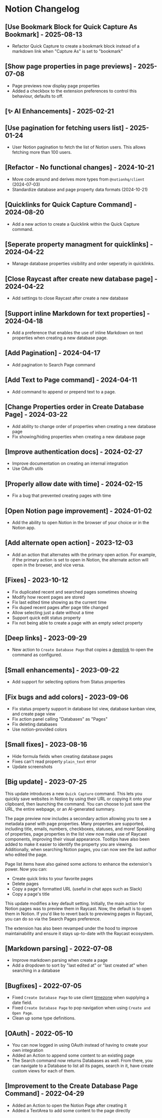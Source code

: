 # Notion Changelog

## [Use Bookmark Block for Quick Capture As Bookmark] - 2025-08-13

- Refactor Quick Capture to create a bookmark block instead of a markdown link when "Capture As" is set to "bookmark"

## [Show page properties in page previews] - 2025-07-08

- Page previews now display page properties
- Added a checkbox to the extension preferences to control this behaviour, defaults to off.

## [✨ AI Enhancements] - 2025-02-21

## [Use pagination for fetching users list] - 2025-01-24

- User Notion pagination to fetch the list of Notion users. This allows fetching more than 100 users.

## [Refactor - No functional changes] - 2024-10-21

- Move code around and derives more types from `@notionhq/client` (2024-07-03)
- Standardize database and page property data formats (2024-10-21)

## [Quicklinks for Quick Capture Command] - 2024-08-20

- Add a new action to create a Quicklink within the Quick Capture command.

## [Seperate property managment for quicklinks] - 2024-04-22

- Manage database properties visibility and order seperatly in quicklinks.

## [Close Raycast after create new database page] - 2024-04-22

- Add settings to close Raycast after create a new database

## [Support inline Markdown for text properties] - 2024-04-18

- Add a preference that enables the use of inline Markdown on text properties when creating a new database page.

## [Add Pagination] - 2024-04-17

- Add pagination to Search Page command

## [Add Text to Page command] - 2024-04-11

- Add command to append or prepend text to a page.

## [Change Properties order in Create Database Page] - 2024-03-22

- Add ability to change order of properties when creating a new database page
- Fix showing/hiding properties when creating a new database page

## [Improve authentication docs] - 2024-02-27

- Improve documentation on creating an internal integration
- Use OAuth utils

## [Properly allow date with time] - 2024-02-15

- Fix a bug that prevented creating pages with time

## [Open Notion page improvement] - 2024-01-02

- Add the ability to open Notion in the browser of your choice or in the Notion app.

## [Add alternate open action] - 2023-12-03

- Add an action that alternates with the primary open action. For example, if the primary action is set to open in Notion, the alternate action will open in the browser, and vice versa.

## [Fixes] - 2023-10-12

- Fix duplicated recent and searched pages sometimes showing
- Modify how recent pages are stored
- Fix last edited time showing as the current time
- Fix duped recent pages after page title changed
- Allow selecting just a date without a time
- Support quick edit status property
- Fix not being able to create a page with an empty select property

## [Deep links] - 2023-09-29

- New action to `Create Database Page` that copies a [deeplink](https://manual.raycast.com/deeplink) to open the command as configured.

## [Small enhancements] - 2023-09-22

- Add support for selecting options from Status properties

## [Fix bugs and add colors] - 2023-09-06

- Fix status property support in database list view, database kanban view, and create page view
- Fix action panel calling "Databases" as "Pages"
- Fix deleting databases
- Use notion-provided colors

## [Small fixes] - 2023-08-16

- Hide formula fields when creating database pages
- Fixes can't read property `plain_text` error
- Update screenshots

## [Big update] - 2023-07-25

This update introduces a new `Quick Capture` command. This lets you quickly save websites in Notion by using their URL or copying it onto your clipboard, then launching the command. You can choose to just save the URL, the entire webpage, or an AI-generated summary.

The page preview now includes a secondary action allowing you to see a metadata panel with page properties. Many properties are supported, including title, emails, numbers, checkboxes, statuses, and more! Speaking of properties, page properties in the list view now make use of Raycast components, improving their visual appearance. Tooltips have also been added to make it easier to identify the property you are viewing. Additionally, when searching Notion pages, you can now see the last author who edited the page.

Page list items have also gained some actions to enhance the extension's power. Now you can:

- Create quick links to your favorite pages
- Delete pages
- Copy a page's formatted URL (useful in chat apps such as Slack)
- Copy a page's title

This update modifies a key default setting. Initially, the main action for Notion pages was to preview them in Raycast. Now, the default is to open them in Notion. If you'd like to revert back to previewing pages in Raycast, you can do so via the ﻿Search Pages preference.

The extension has also been revamped under the hood to improve maintainability and ensure it stays up-to-date with the Raycast ecosystem.

## [Markdown parsing] - 2022-07-08

- Improve markdown parsing when create a page
- Add a dropdown to sort by "last edited at" or "last created at" when searching in a database

## [Bugfixes] - 2022-07-05

- Fixed `Create Database Page` to use client [timezone](https://developers.notion.com/changelog/time-zone-support) when supplying a date field.
- Fixed `Create Database Page` to pop navigation when using `Create and Open Page`.
- Clean up some type definitions.

## [OAuth] - 2022-05-10

- You can now logged in using OAuth instead of having to create your own integration
- Added an Action to append some content to an existing page
- The Search command now returns Databases as well. From there, you can navigate to a Database to list all its pages, search in it, have create custom views for each of them.

## [Improvement to the Create Database Page Command] - 2022-04-29

- Added an Action to open the Notion Page after creating it
- Added a TextArea to add some content to the page directly
